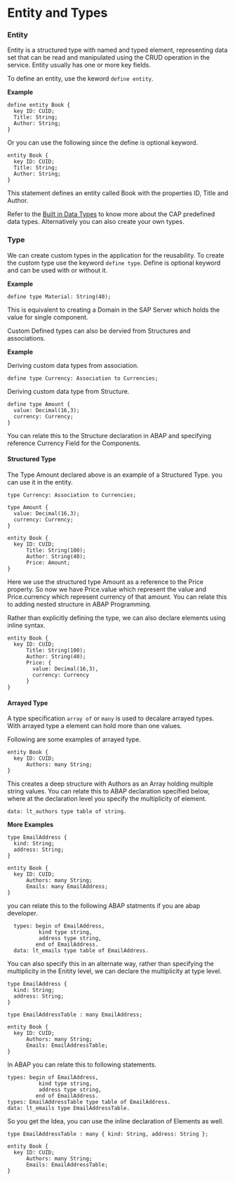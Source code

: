 # Entity and Types

### Entity 

Entity is a structured type with named and typed element, representing data set that can be read and manipulated using the CRUD operation in the service.
Entity usually has one or more key fields. 

To define an entity, use the keword ```define entity```. 

**Example**

```
define entity Book {
  key ID: CUID;
  Title: String;
  Author: String;
} 
```

Or you can use the following since the define is optional keyword.

```
entity Book {
  key ID: CUID;
  Title: String;
  Author: String;
} 
```

This statement defines an entity called Book with the properties ID, Title and Author. 

Refer to the [Built in Data Types](built-in-data-type.md) to know more about the CAP predefined data types. 
Alternatively you can also create your own types. 

### Type 

We can create custom types in the application for the reusability.  To create the custom type use the keyword ``` define type ```.
Define is optional keyword and can be used with or without it. 

**Example**

```
define type Material: String(40);
```
This is equivalent to creating a Domain in the SAP Server which holds the value for single component. 

Custom Defined types can also be dervied from Structures and associations.

**Example**


Deriving custom data types from association. 

```
define type Currency: Association to Currencies;
```

Deriving custom data type from Structure.

```
define type Amount {
  value: Decimal(16,3);
  currency: Currency;
}
```

You can relate this to the Structure declaration in ABAP and specifying reference Currency Field for the Components.

#### Structured Type

The Type Amount declared above is an example of a Structured Type. you can use it in the entity. 

``` 
type Currency: Association to Currencies;

type Amount {
  value: Decimal(16,3);
  currency: Currency;
}

entity Book {
  key ID: CUID;
      Title: String(100);
      Author: String(40);
      Price: Amount;
}
```

Here we use the structured type Amount as a reference to the Price property. So now we have Price.value which represent the value and Price.currency which represent currency of that amount.  You can relate this to adding nested structure in ABAP Programming. 

Rather than explicitly defining the type, we can also declare elements using inline syntax. 

```
entity Book {
  key ID: CUID;
      Title: String(100);
      Author: String(40);
      Price: {
        value: Decimal(16,3),
        currency: Currency
      }
}
```

#### Arrayed Type

A type specification ``` array of ``` or ``` many ``` is used to decalare arrayed types. With arrayed type a element can hold more than one values. 

Following are some examples of arrayed type. 

```
entity Book {
  key ID: CUID;
      Authors: many String;
}
``` 
This creates a deep structure with Authors as an Array holding multiple string values. 
You can relate this to ABAP declaration specified below, where at the declaration level you specify the multiplicity of element. 

```
data: lt_authors type table of string.
```

**More Examples** 

```
type EmailAddress {
  kind: String;
  address: String;
}

entity Book {
  key ID: CUID;
      Authors: many String;
      Emails: many EmailAddress;
}
```

you can relate this to the following ABAP statments if you are abap developer. 

``` 
  types: begin of EmailAddress,
          kind type string,
          address type string,
         end of EmailAddress. 
  data: lt_emails type table of EmailAddress.
```

You can also specify this in an alternate way, rather than specifying the multiplicity in the Enitity level, we can declare the multiplicity at type level.

```
type EmailAddress {
  kind: String;
  address: String;
}

type EmailAddressTable : many EmailAddress;

entity Book {
  key ID: CUID;
      Authors: many String;
      Emails: EmailAddressTable;
}
```

In ABAP you can relate this to following statements. 

```
types: begin of EmailAddress,
          kind type string,
          address type string,
         end of EmailAddress. 
types: EmailAddressTable type table of EmailAddress.
data: lt_emails type EmailAddressTable.
```

So you get the Idea, you can use the inline declaration of Elements as well. 


```
type EmailAddressTable : many { kind: String, address: String };

entity Book {
  key ID: CUID;
      Authors: many String;
      Emails: EmailAddressTable;
}
```










